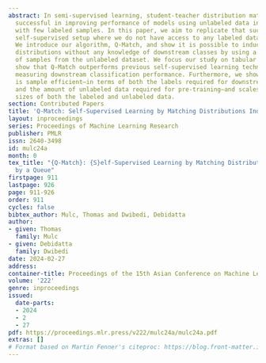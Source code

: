 ```yaml
---
abstract: In semi-supervised learning, student-teacher distribution matching has been
  successful in improving performance of models using unlabeled data in conjunction
  with few labeled samples. In this paper, we aim to replicate that success in the
  self-supervised setup where we do not have access to any labeled data during pre-training.
  We introduce our algorithm, Q-Match, and show it is possible to induce the student-teacher
  distributions without any knowledge of downstream classes by using a queue of embeddings
  of samples from the unlabeled dataset. We focus our study on tabular datasets and
  show that Q-Match outperforms previous self-supervised learning techniques when
  measuring downstream classification performance. Furthermore, we show that our method
  is sample efficient–in terms of both the labels required for downstream training
  and the amount of unlabeled data required for pre-training–and scales well to the
  sizes of both the labeled and unlabeled data.
section: Contributed Papers
title: 'Q-Match: Self-Supervised Learning by Matching Distributions Induced by a Queue'
layout: inproceedings
series: Proceedings of Machine Learning Research
publisher: PMLR
issn: 2640-3498
id: mulc24a
month: 0
tex_title: "{Q-Match}: {S}elf-Supervised Learning by Matching Distributions Induced
  by a Queue"
firstpage: 911
lastpage: 926
page: 911-926
order: 911
cycles: false
bibtex_author: Mulc, Thomas and Dwibedi, Debidatta
author:
- given: Thomas
  family: Mulc
- given: Debidatta
  family: Dwibedi
date: 2024-02-27
address:
container-title: Proceedings of the 15th Asian Conference on Machine Learning
volume: '222'
genre: inproceedings
issued:
  date-parts:
  - 2024
  - 2
  - 27
pdf: https://proceedings.mlr.press/v222/mulc24a/mulc24a.pdf
extras: []
# Format based on Martin Fenner's citeproc: https://blog.front-matter.io/posts/citeproc-yaml-for-bibliographies/
---
```

